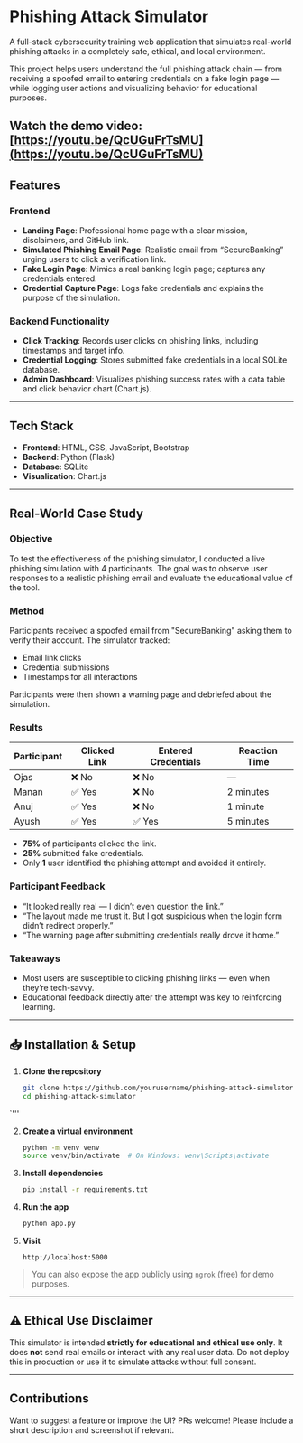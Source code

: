 # Phishing Attack Simulator

A full-stack cybersecurity training web application that simulates real-world phishing attacks in a completely safe, ethical, and local environment.

This project helps users understand the full phishing attack chain — from receiving a spoofed email to entering credentials on a fake login page — while logging user actions and visualizing behavior for educational purposes.

**Watch the demo video**: [https://youtu.be/QcUGuFrTsMU](https://youtu.be/QcUGuFrTsMU)
---

## Features

### Frontend
- **Landing Page**: Professional home page with a clear mission, disclaimers, and GitHub link.
- **Simulated Phishing Email Page**: Realistic email from “SecureBanking” urging users to click a verification link.
- **Fake Login Page**: Mimics a real banking login page; captures any credentials entered.
- **Credential Capture Page**: Logs fake credentials and explains the purpose of the simulation.

### Backend Functionality
- **Click Tracking**: Records user clicks on phishing links, including timestamps and target info.
- **Credential Logging**: Stores submitted fake credentials in a local SQLite database.
- **Admin Dashboard**: Visualizes phishing success rates with a data table and click behavior chart (Chart.js).

---

## Tech Stack

- **Frontend**: HTML, CSS, JavaScript, Bootstrap
- **Backend**: Python (Flask)
- **Database**: SQLite
- **Visualization**: Chart.js

---

## Real-World Case Study

### Objective
To test the effectiveness of the phishing simulator, I conducted a live phishing simulation with 4 participants. The goal was to observe user responses to a realistic phishing email and evaluate the educational value of the tool.

### Method
Participants received a spoofed email from "SecureBanking" asking them to verify their account. The simulator tracked:
- Email link clicks
- Credential submissions
- Timestamps for all interactions

Participants were then shown a warning page and debriefed about the simulation.

### Results

| Participant | Clicked Link | Entered Credentials | Reaction Time |
|-------------|--------------|---------------------|----------------|
| Ojas        | ❌ No         | ❌ No                | —              |
| Manan       | ✅ Yes        | ❌ No                | 2 minutes      |
| Anuj        | ✅ Yes        | ❌ No                | 1 minute       |
| Ayush       | ✅ Yes        | ✅ Yes              | 5 minutes      |

- **75%** of participants clicked the link.
- **25%** submitted fake credentials.
- Only **1** user identified the phishing attempt and avoided it entirely.

### Participant Feedback
- “It looked really real — I didn’t even question the link.”
- “The layout made me trust it. But I got suspicious when the login form didn’t redirect properly.”
- “The warning page after submitting credentials really drove it home.”

### Takeaways
- Most users are susceptible to clicking phishing links — even when they’re tech-savvy.
- Educational feedback directly after the attempt was key to reinforcing learning.

---

## 📥 Installation & Setup

1. **Clone the repository**
   ```bash
   git clone https://github.com/yourusername/phishing-attack-simulator.git
   cd phishing-attack-simulator
`'''

2. **Create a virtual environment**

   ```bash
   python -m venv venv
   source venv/bin/activate  # On Windows: venv\Scripts\activate
   ```

3. **Install dependencies**

   ```bash
   pip install -r requirements.txt
   ```

4. **Run the app**

   ```bash
   python app.py
   ```

5. **Visit**

   ```
   http://localhost:5000
   ```

> You can also expose the app publicly using `ngrok` (free) for demo purposes.

---


## ⚠️ Ethical Use Disclaimer

This simulator is intended **strictly for educational and ethical use only**.
It does **not** send real emails or interact with any real user data.
Do not deploy this in production or use it to simulate attacks without full consent.

---


## Contributions

Want to suggest a feature or improve the UI? PRs welcome!
Please include a short description and screenshot if relevant.
